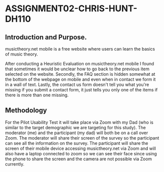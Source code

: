 # ASSIGNMENT02-CHRIS-HUNT-DH110

## Introduction and Purpose.

musictheory.net mobile is a free website where users can learn the basics of music theory.

After conducting a Heuristic Evaluation on musictheory.net mobile I found that sometimes it would be unclear how to go back to the previous item selected on the website. Secondly, the FAQ section is hidden somewhat at the bottom of the webpage on mobile and even when in contact we form it in a wall of text. Lastly, the contact us form doesn't tell you what you're missing if you submit a contact form, it just tells you only one of the items if there is more than one missing.

## Methodology

For the Pilot Usability Test it will take place via Zoom with my Dad (who is similar to the target demographic we are targeting for this study). The moderator (me) and the participant (my dad) will both be on a call over Zoom. The moderator will share their screen of the survey so the participant can see all the information on the survey. The participant will share the screen of their mobile device accessing musictheory.net via Zoom and will also have a laptop connected to zoom so we can see their face since using the phone to share the screen and the camera are not possible via Zoom currently.
